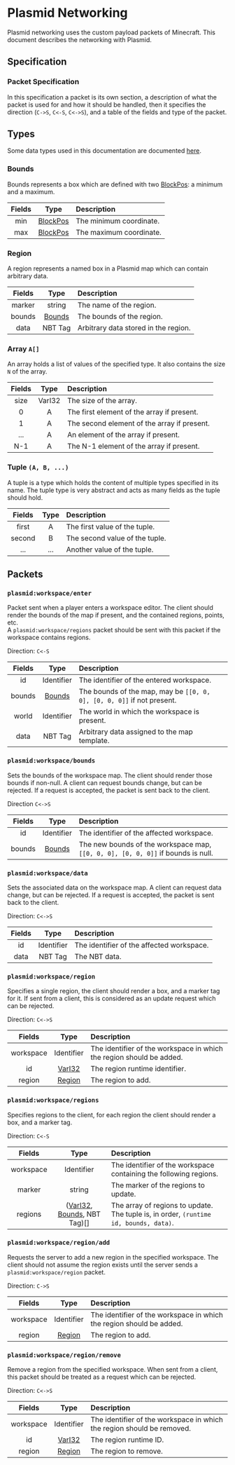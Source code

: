 # Plasmid Networking

Plasmid networking uses the custom payload packets of Minecraft. This document describes the networking with Plasmid.

## Specification

### Packet Specification

In this specification a packet is its own section, 
a description of what the packet is used for and how it should be handled,
then it specifies the direction (`C->S`, `C<-S`, `C<->S`),
and a table of the fields and type of the packet.

## Types

Some data types used in this documentation are documented [here](https://wiki.vg/Protocol#Data_types).

### Bounds

Bounds represents a box which are defined with two [BlockPos]: a minimum and a maximum.

| Fields | Type       | Description             |
|:------:|:----------:|:------------------------|
| min    | [BlockPos] | The minimum coordinate. |
| max    | [BlockPos] | The maximum coordinate. |

### Region

A region represents a named box in a Plasmid map which can contain arbitrary data.

| Fields | Type       | Description                          |
|:------:|:----------:|:-------------------------------------|
| marker | string     | The name of the region.              |
| bounds | [Bounds]   | The bounds of the region.            |
| data   | NBT Tag    | Arbitrary data stored in the region. |

### Array `A[]`

An array holds a list of values of the specified type.
It also contains the size `N` of the array.

| Fields | Type   | Description                                 |
|:------:|:------:|:--------------------------------------------|
| size   | VarI32 | The size of the array.                      |
| 0      | A      | The first element of the array if present.  |
| 1      | A      | The second element of the array if present. |
| ...    | A      | An element of the array if present.         |
| N-1    | A      | The N-1 element of the array if present.    |

### Tuple `(A, B, ...)`

A tuple is a type which holds the content of multiple types specified in its name.
The tuple type is very abstract and acts as many fields as the tuple should hold.

| Fields | Type | Description                    |
|:------:|:----:|:-------------------------------|
| first  | A    | The first value of the tuple.  |
| second | B    | The second value of the tuple. |
| ...    | ...  | Another value of the tuple.    |


## Packets

### `plasmid:workspace/enter`

Packet sent when a player enters a workspace editor. The client should render the bounds of the map if present,
and the contained regions, points, etc.  
A `plasmid:workspace/regions` packet should be sent with this packet if the workspace contains regions.

Direction: `C<-S`

| Fields | Type       | Description                                                            |
|:------:|:----------:|:-----------------------------------------------------------------------|
| id     | Identifier | The identifier of the entered workspace.                               |
| bounds | [Bounds]   | The bounds of the map, may be `[[0, 0, 0], [0, 0, 0]]` if not present. |
| world  | Identifier | The world in which the workspace is present.                           |
| data   | NBT Tag    | Arbitrary data assigned to the map template.                           |

### `plasmid:workspace/bounds`

Sets the bounds of the workspace map. The client should render those bounds if non-null.
A client can request bounds change, but can be rejected. If a request is accepted, the packet is sent back to the client.

Direction `C<->S`

| Fields | Type       | Description                                                                      |
|:------:|:----------:|:---------------------------------------------------------------------------------|
| id     | Identifier | The identifier of the affected workspace.                                        |
| bounds | [Bounds]   | The new bounds of the workspace map, `[[0, 0, 0], [0, 0, 0]]` if bounds is null. |

### `plasmid:workspace/data`

Sets the associated data on the workspace map.
A client can request data change, but can be rejected. If a request is accepted, the packet is sent back to the client.

Direction: `C<->S`

| Fields | Type       | Description                               |
|:------:|:----------:|:------------------------------------------|
| id     | Identifier | The identifier of the affected workspace. |
| data   | NBT Tag    | The NBT data.                             |

### `plasmid:workspace/region`

Specifies a single region, the client should render a box, and a marker tag for it.
If sent from a client, this is considered as an update request which can be rejected.

Direction: `C<->S`

| Fields    | Type       | Description                                                          |
|:---------:|:----------:|:---------------------------------------------------------------------|
| workspace | Identifier | The identifier of the workspace in which the region should be added. |
| id        | [VarI32]   | The region runtime identifier.                                       |
| region    | [Region]   | The region to add.                                                   |

### `plasmid:workspace/regions`

Specifies regions to the client, for each region the client should render a box, and a marker tag.

Direction: `C<-S`

| Fields    | Type                              | Description                                                       |
|:---------:|:---------------------------------:|:------------------------------------------------------------------|
| workspace | Identifier                        | The identifier of the workspace containing the following regions. |
| marker    | string                            | The marker of the regions to update.                              |
| regions   | ([VarI32], [Bounds], NBT Tag)\[\] | The array of regions to update. The tuple is, in order, `(runtime id, bounds, data)`. |

### `plasmid:workspace/region/add`

Requests the server to add a new region in the specified workspace.
The client should not assume the region exists until the server sends a `plasmid:workspace/region` packet.

Direction: `C->S`

| Fields    |  Type      | Description                                                          |
|:---------:|:----------:|:---------------------------------------------------------------------|
| workspace | Identifier | The identifier of the workspace in which the region should be added. |
| region    | [Region]   | The region to add.                                                   |

### `plasmid:workspace/region/remove`

Remove a region from the specified workspace.
When sent from a client, this packet should be treated as a request which can be rejected.

Direction: `C<->S`

| Fields    |  Type      | Description                                                            |
|:---------:|:----------:|:-----------------------------------------------------------------------|
| workspace | Identifier | The identifier of the workspace in which the region should be removed. |
| id        | [VarI32]   | The region runtime ID.                                                 |
| region    | [Region]   | The region to remove.                                                  |

[VarI32]: https://wiki.vg/Protocol#VarInt_and_VarLong "wiki.vg documentation"
[BlockPos]: https://wiki.vg/Protocol#Position "wiki.vg documentation"
[Bounds]: #bounds
[Region]: #region
